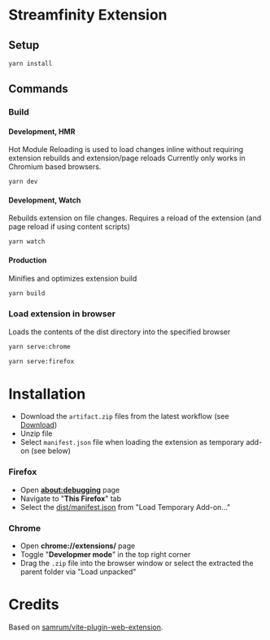 # Streamfinity Extension

## Setup

```sh
yarn install
```

## Commands
### Build
#### Development, HMR

Hot Module Reloading is used to load changes inline without requiring extension rebuilds and extension/page reloads
Currently only works in Chromium based browsers.
```sh
yarn dev
```

#### Development, Watch

Rebuilds extension on file changes. Requires a reload of the extension (and page reload if using content scripts)
```sh
yarn watch
```

#### Production

Minifies and optimizes extension build
```sh
yarn build
```

### Load extension in browser

Loads the contents of the dist directory into the specified browser
```sh
yarn serve:chrome
```

```sh
yarn serve:firefox
```

# Installation

- Download the `artifact.zip` files from the latest workflow (see [Download](#download))
- Unzip file
- Select `manifest.json` file when loading the extension as temporary add-on (see below)

### Firefox

- Open [**about:debugging**](https://developer.mozilla.org/en-US/docs/Tools/about:debugging) page
- Navigate to "**This Firefox**" tab
- Select the [dist/manifest.json](dist/manifest.json) from "Load Temporary Add-on..."

### Chrome

- Open **chrome://extensions/** page
- Toggle "**Developmer mode**" in the top right corner
- Drag the `.zip` file into the browser window or select the extracted the parent folder via "Load unpacked"


# Credits

Based on [samrum/vite-plugin-web-extension](https://github.com/samrum/vite-plugin-web-extension).
